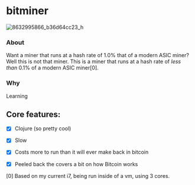 # bitminer

![8632995866_b36d64cc23_h](https://user-images.githubusercontent.com/1408720/31059490-fa24c79a-a6b7-11e7-977a-6f703c5b4b2e.jpg)

### About 

Want a miner that runs at a hash rate of 1.0% that of a modern ASIC miner? Well this is not that miner. This is a miner that runs at a hash rate of _less than_ 0.1% of a modern ASIC miner[0].

### Why

Learning

## Core features: 
 - [X] Clojure (so pretty cool) 
 - [X] Slow 
 - [X] Costs more to run than it will ever make back in bitcoin
 - [X] Peeled back the covers a bit on how Bitcoin works
 
 




[0] Based on my current i7, being run inside of a vm, using 3 cores. 
